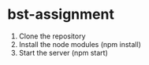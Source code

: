 # bst-assignment
1. Clone the repository
2. Install the node modules (npm install)
3. Start the server (npm start)


